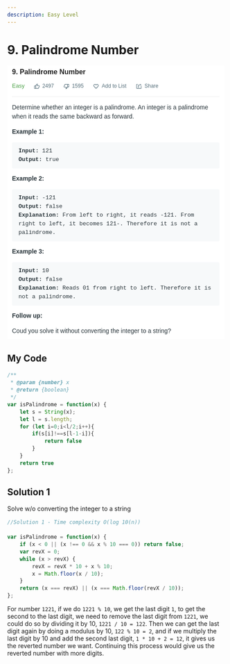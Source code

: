 ```yaml
---
description: Easy Level
---
```


# 9. Palindrome Number

![](.gitbook/assets/image%20%282%29.png)

## My Code

```javascript
/**
 * @param {number} x
 * @return {boolean}
 */
var isPalindrome = function(x) {
    let s = String(x);
    let l = s.length;
    for (let i=0;i<l/2;i++){
        if(s[i]!==s[l-1-i]){
            return false
        }
    }
    return true
};
```

## Solution 1 

Solve w/o converting the integer to a string

```javascript
//Solution 1 - Time complexity O(log 10(n))

var isPalindrome = function(x) {
    if (x < 0 || (x !== 0 && x % 10 === 0)) return false;
    var revX = 0;
    while (x > revX) {
        revX = revX * 10 + x % 10;
        x = Math.floor(x / 10);
    }
    return (x === revX) || (x === Math.floor(revX / 10));
};
```

For number `1221`, if we do `1221 % 10`, we get the last digit `1`, to get the second to the last digit, we need to remove the last digit from `1221`, we could do so by dividing it by 10, `1221 / 10 = 122`. Then we can get the last digit again by doing a modulus by 10, `122 % 10 = 2`, and if we multiply the last digit by 10 and add the second last digit, `1 * 10 + 2 = 12`, it gives us the reverted number we want. Continuing this process would give us the reverted number with more digits.

